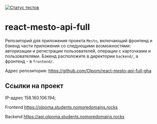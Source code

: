 [![Статус тестов](../../actions/workflows/tests.yml/badge.svg)](../../actions/workflows/tests.yml)

# react-mesto-api-full
Репозиторий для приложения проекта `Mesto`, включающий фронтенд и бэкенд части приложения со следующими возможностями: авторизации и регистрации пользователей, операции с карточками и пользователями. Бэкенд расположите в директории `backend/`, а фронтенд - в `frontend/`. 

Адрес репозитория: https://github.com/Olpom/react-mesto-api-full-gha

## Ссылки на проект

IP-адрес 158.160.106.194;

Frontend https://olpoma.students.nomoredomains.rocks

Backend https://api.olpoma.students.nomoredomains.rocks